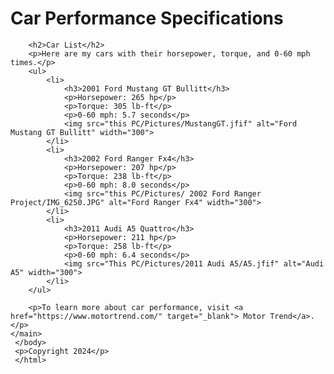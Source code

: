 <html lang="en"> 
    <head> 
        <link rel="stylesheet" href ="styles.css" >
<title> Basic Selectors</title>
</head>
<body>
     <main>
        <h1>Car Performance Specifications</h1>

        <h2>Car List</h2>
        <p>Here are my cars with their horsepower, torque, and 0-60 mph times.</p>
        <ul>
            <li>
                <h3>2001 Ford Mustang GT Bullitt</h3>
                <p>Horsepower: 265 hp</p>
                <p>Torque: 305 lb-ft</p>
                <p>0-60 mph: 5.7 seconds</p>
                <img src="this PC/Pictures/MustangGT.jfif" alt="Ford Mustang GT Bullitt" width="300">
            </li>
            <li>
                <h3>2002 Ford Ranger Fx4</h3>
                <p>Horsepower: 207 hp</p>
                <p>Torque: 238 lb-ft</p>
                <p>0-60 mph: 8.0 seconds</p>
                <img src="this PC/Pictures/ 2002 Ford Ranger Project/IMG_6250.JPG" alt="Ford Ranger Fx4" width="300">
            </li>
            <li>
                <h3>2011 Audi A5 Quattro</h3>
                <p>Horsepower: 211 hp</p>
                <p>Torque: 258 lb-ft</p>
                <p>0-60 mph: 6.4 seconds</p>
                <img src="This PC/Pictures/2011 Audi A5/A5.jfif" alt="Audi A5" width="300">
            </li>
        </ul>

        <p>To learn more about car performance, visit <a href="https://www.motortrend.com/" target="_blank"> Motor Trend</a>.</p>
    </main>
     </body>
     <p>Copyright 2024</p>
     </html>
